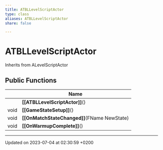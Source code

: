 ```yaml
---
title: ATBLLevelScriptActor
type: class
aliases: ATBLLevelScriptActor
share: false

---
```


# ATBLLevelScriptActor





Inherits from ALevelScriptActor

## Public Functions

|                | Name           |
| -------------- | -------------- |
| | **[[ATBLLevelScriptActor]]**() |
| void | **[[GameStateSetup]]**() |
| void | **[[OnMatchStateChanged]]**(FName NewState) |
| void | **[[OnWarmupComplete]]**() |

-------------------------------

Updated on 2023-07-04 at 02:30:59 +0200